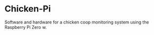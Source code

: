 # Chicken-Pi
Software and hardware for a chicken coop monitoring system using the Raspberry Pi Zero w.
